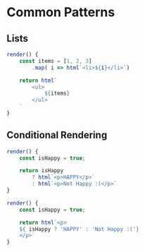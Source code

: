 # Common Patterns

## Lists

```js
render() {
    const items = [1, 2, 3]
        .map( i => html`<li>${i}</li>`)

    return html`
        <ul>
            ${items}
        </ul>
    `
}
```

## Conditional Rendering

```js
render() {
    const isHappy = true;

    return isHappy
        ? html`<p>HAPPY</p>`
        : html`<p>Not Happy :(</p>`
}
```

```js
render() {
    const isHappy = true;

    return html`<p>
    ${ isHappy ? 'HAPPY' : 'Not Happy :('}
    </p>`
}
```
